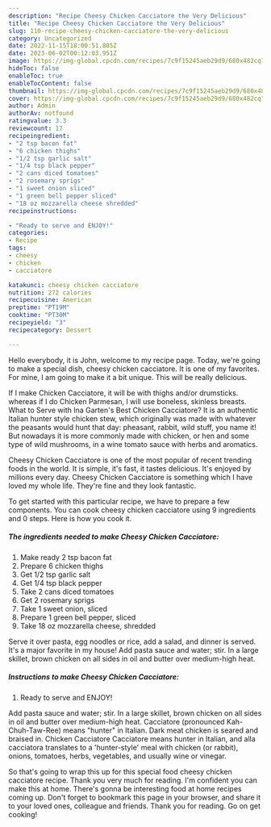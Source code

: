 ```yaml
---
description: "Recipe Cheesy Chicken Cacciatore the Very Delicious"
title: "Recipe Cheesy Chicken Cacciatore the Very Delicious"
slug: 110-recipe-cheesy-chicken-cacciatore-the-very-delicious
category: Uncategorized
date: 2022-11-15T18:00:51.805Z
date: 2023-06-02T00:12:03.951Z
image: https://img-global.cpcdn.com/recipes/7c9f15245aeb29d9/680x482cq70/cheesy-chicken-cacciatore-recipe-main-photo.jpg
hideToc: false
enableToc: true
enableTocContent: false
thumbnail: https://img-global.cpcdn.com/recipes/7c9f15245aeb29d9/680x482cq70/cheesy-chicken-cacciatore-recipe-main-photo.jpg
cover: https://img-global.cpcdn.com/recipes/7c9f15245aeb29d9/680x482cq70/cheesy-chicken-cacciatore-recipe-main-photo.jpg
author: Admin
authorAv: notfound
ratingvalue: 3.3
reviewcount: 17
recipeingredient:
- "2 tsp bacon fat"
- "6 chicken thighs"
- "1/2 tsp garlic salt"
- "1/4 tsp black pepper"
- "2 cans diced tomatoes"
- "2 rosemary sprigs"
- "1 sweet onion sliced"
- "1 green bell pepper sliced"
- "18 oz mozzarella cheese shredded"
recipeinstructions:

- "Ready to serve and ENJOY!"
categories:
- Recipe
tags:
- cheesy
- chicken
- cacciatore

katakunci: cheesy chicken cacciatore 
nutrition: 272 calories
recipecuisine: American
preptime: "PT19M"
cooktime: "PT30M"
recipeyield: "3"
recipecategory: Dessert

---
```



Hello everybody, it is John, welcome to my recipe page. Today, we're going to make a special dish, cheesy chicken cacciatore. It is one of my favorites. For mine, I am going to make it a bit unique. This will be really delicious.

If I make Chicken Cacciatore, it will be with thighs and/or drumsticks. whereas if I do Chicken Parmesan, I will use boneless, skinless breasts. What to Serve with Ina Garten&#39;s Best Chicken Cacciatore? It is an authentic Italian hunter style chicken stew, which originally was made with whatever the peasants would hunt that day: pheasant, rabbit, wild stuff, you name it! But nowadays it is more commonly made with chicken, or hen and some type of wild mushrooms, in a wine tomato sauce with herbs and aromatics.

Cheesy Chicken Cacciatore is one of the most popular of recent trending foods in the world. It is simple, it's fast, it tastes delicious. It's enjoyed by millions every day. Cheesy Chicken Cacciatore is something which I have loved my whole life. They're fine and they look fantastic.


To get started with this particular recipe, we have to prepare a few components. You can cook cheesy chicken cacciatore using 9 ingredients and 0 steps. Here is how you cook it.

<!--inarticleads1-->

##### The ingredients needed to make Cheesy Chicken Cacciatore:

1. Make ready 2 tsp bacon fat
1. Prepare 6 chicken thighs
1. Get 1/2 tsp garlic salt
1. Get 1/4 tsp black pepper
1. Take 2 cans diced tomatoes
1. Get 2 rosemary sprigs
1. Take 1 sweet onion, sliced
1. Prepare 1 green bell pepper, sliced
1. Take 18 oz mozzarella cheese, shredded


Serve it over pasta, egg noodles or rice, add a salad, and dinner is served. It&#39;s a major favorite in my house! Add pasta sauce and water; stir. In a large skillet, brown chicken on all sides in oil and butter over medium-high heat. 

<!--inarticleads2-->

##### Instructions to make Cheesy Chicken Cacciatore:


1. Ready to serve and ENJOY!

Add pasta sauce and water; stir. In a large skillet, brown chicken on all sides in oil and butter over medium-high heat. Cacciatore (pronounced Kah-Chuh-Taw-Ree) means &#34;hunter&#34; in Italian. Dark meat chicken is seared and braised in. Chicken Cacciatore Cacciatore means hunter in Italian, and alla cacciatora translates to a &#39;hunter-style&#39; meal with chicken (or rabbit), onions, tomatoes, herbs, vegetables, and usually wine or vinegar. 

So that's going to wrap this up for this special food cheesy chicken cacciatore recipe. Thank you very much for reading. I'm confident you can make this at home. There's gonna be interesting food at home recipes coming up. Don't forget to bookmark this page in your browser, and share it to your loved ones, colleague and friends. Thank you for reading. Go on get cooking!
